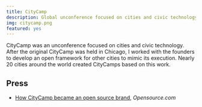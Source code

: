```yaml
---
title: CityCamp
description: Global unconference focused on cities and civic technology.
img: citycamp.png
featured: yes
---
```


CityCamp was an unconference focused on cities and civic technology. After the original CityCamp was held in Chicago, I worked with the founders to develop an open framework for other cities to mimic its execution. Nearly 20 cities around the world created CityCamps based on this work.

## Press

* [How CityCamp became an open source brand](https://opensource.com/government/11/5/how-citycamp-became-open-source-brand), _Opensource.com_